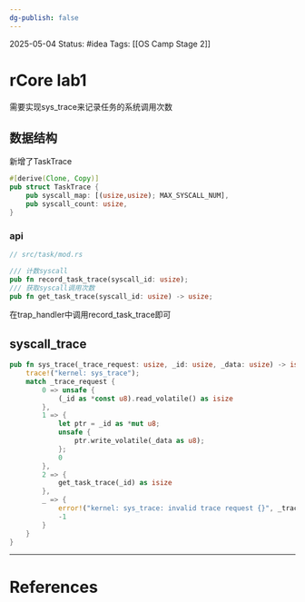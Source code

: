 ```yaml
---
dg-publish: false
---
```

2025-05-04
Status: #idea
Tags: [[OS Camp Stage 2]]

# rCore lab1
需要实现sys_trace来记录任务的系统调用次数

## 数据结构
新增了TaskTrace
```rust
#[derive(Clone, Copy)]
pub struct TaskTrace {
    pub syscall_map: [(usize,usize); MAX_SYSCALL_NUM],
    pub syscall_count: usize,
}
```
### api
```rust
// src/task/mod.rs

/// 计数syscall
pub fn record_task_trace(syscall_id: usize);
/// 获取syscall调用次数
pub fn get_task_trace(syscall_id: usize) -> usize;
```
在trap_handler中调用record_task_trace即可

## syscall_trace
```rust
pub fn sys_trace(_trace_request: usize, _id: usize, _data: usize) -> isize {
    trace!("kernel: sys_trace");
    match _trace_request {
        0 => unsafe {
            (_id as *const u8).read_volatile() as isize
        },
        1 => {
            let ptr = _id as *mut u8;
            unsafe { 
                ptr.write_volatile(_data as u8); 
            };
            0
        },
        2 => {
            get_task_trace(_id) as isize
        },
        _ => {
            error!("kernel: sys_trace: invalid trace request {}", _trace_request);	
            -1
        }
    }
}
```


___
# References